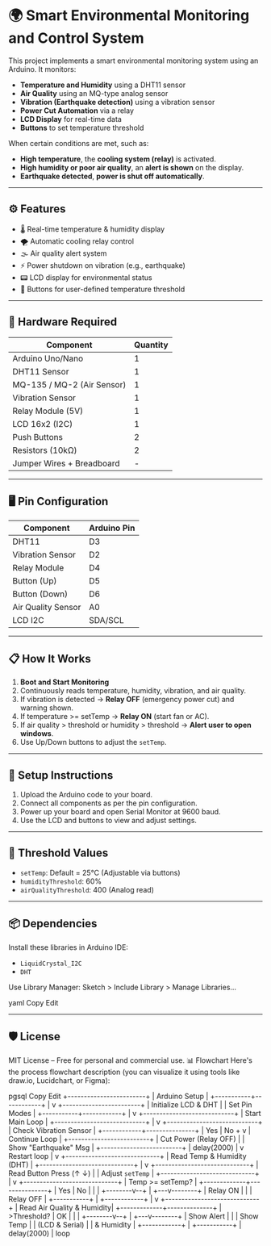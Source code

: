 # 🌍 Smart Environmental Monitoring and Control System

This project implements a smart environmental monitoring system using an Arduino. It monitors:

- **Temperature and Humidity** using a DHT11 sensor
- **Air Quality** using an MQ-type analog sensor
- **Vibration (Earthquake detection)** using a vibration sensor
- **Power Cut Automation** via a relay
- **LCD Display** for real-time data
- **Buttons** to set temperature threshold

When certain conditions are met, such as:
- **High temperature**, the **cooling system (relay)** is activated.
- **High humidity or poor air quality**, an **alert is shown** on the display.
- **Earthquake detected**, **power is shut off automatically**.

---

## ⚙️ Features

- 🌡️ Real-time temperature & humidity display
- 🌪️ Automatic cooling relay control
- 🌫️ Air quality alert system
- ⚡ Power shutdown on vibration (e.g., earthquake)
- 📟 LCD display for environmental status
- 🔘 Buttons for user-defined temperature threshold

---

## 🧰 Hardware Required

| Component             | Quantity |
|-----------------------|----------|
| Arduino Uno/Nano      | 1        |
| DHT11 Sensor          | 1        |
| MQ-135 / MQ-2 (Air Sensor) | 1   |
| Vibration Sensor      | 1        |
| Relay Module (5V)     | 1        |
| LCD 16x2 (I2C)        | 1        |
| Push Buttons          | 2        |
| Resistors (10kΩ)      | 2        |
| Jumper Wires + Breadboard | -  |

---

## 🖥️ Pin Configuration

| Component             | Arduino Pin |
|-----------------------|-------------|
| DHT11                 | D3          |
| Vibration Sensor      | D2          |
| Relay Module          | D4          |
| Button (Up)           | D5          |
| Button (Down)         | D6          |
| Air Quality Sensor    | A0          |
| LCD I2C               | SDA/SCL     |

---

## 📋 How It Works

1. **Boot and Start Monitoring**
2. Continuously reads temperature, humidity, vibration, and air quality.
3. If vibration is detected → **Relay OFF** (emergency power cut) and warning shown.
4. If temperature >= setTemp → **Relay ON** (start fan or AC).
5. If air quality > threshold or humidity > threshold → **Alert user to open windows**.
6. Use Up/Down buttons to adjust the `setTemp`.

---

## 🚀 Setup Instructions

1. Upload the Arduino code to your board.
2. Connect all components as per the pin configuration.
3. Power up your board and open Serial Monitor at 9600 baud.
4. Use the LCD and buttons to view and adjust settings.

---

## 🧪 Threshold Values

- `setTemp`: Default = 25°C (Adjustable via buttons)
- `humidityThreshold`: 60%
- `airQualityThreshold`: 400 (Analog read)

---

## 📦 Dependencies

Install these libraries in Arduino IDE:

- `LiquidCrystal_I2C`
- `DHT`

Use Library Manager:
Sketch > Include Library > Manage Libraries...

yaml
Copy
Edit

---

## 🛡️ License

MIT License – Free for personal and commercial use.
📊 Flowchart
Here's the process flowchart description (you can visualize it using tools like draw.io, Lucidchart, or Figma):

pgsql
Copy
Edit
       +------------------------+
       |     Arduino Setup      |
       +-----------+------------+
                   |
                   v
       +------------------------+
       | Initialize LCD & DHT   |
       | Set Pin Modes          |
       +-----------+------------+
                   |
                   v
       +----------------------------+
       |       Start Main Loop      |
       +----------------------------+
                   |
                   v
       +----------------------------+
       | Check Vibration Sensor     |
       +------------+---------------+
                    |
           Yes      |      No
            +       v
            |  Continue Loop
            |
    +-------------------------+
    | Cut Power (Relay OFF)   |
    | Show "Earthquake" Msg   |
    +-------------------------+
            |
         delay(2000)
            |
            v
         Restart loop
                   |
                   v
      +-----------------------------+
      | Read Temp & Humidity (DHT) |
      +-----------------------------+
                   |
                   v
      +-----------------------------+
      | Read Button Press (↑ ↓)     |
      | Adjust `setTemp`           |
      +-----------------------------+
                   |
                   v
      +-----------------------------+
      | Temp >= setTemp?            |
      +-------------+---------------+
                    |
            Yes     |      No
             |      |       |
    +--------v--+   |   +---v--------+
    | Relay ON  |   |   | Relay OFF  |
    +-----------+   |   +------------+
                    |
                   v
      +-----------------------------+
      | Read Air Quality & Humidity|
      +-------------+--------------+
                    |
        >Threshold? |      OK
             |      |       |
    +--------v--+   |   +---v--------+
    | Show Alert |   |   | Show Temp |
    | (LCD & Serial) |  | & Humidity |
    +------------+   |   +-----------+
             |
         delay(2000)
             |
            loop
